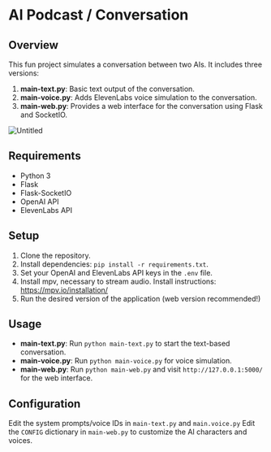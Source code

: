 # AI Podcast / Conversation

## Overview

This fun project simulates a conversation between two AIs. It includes three versions:

1. **main-text.py**: Basic text output of the conversation.
2. **main-voice.py**: Adds ElevenLabs voice simulation to the conversation.
3. **main-web.py**: Provides a web interface for the conversation using Flask and SocketIO.

![Untitled](https://cdn.discordapp.com/attachments/1058750255144906887/1206257755707547758/image.png?ex=65db5a14&is=65c8e514&hm=bb5d9e7b622dfcc5d5253851f878b7a90d2e93045b846610dd6226f1b1722a7c&)

## Requirements

- Python 3
- Flask
- Flask-SocketIO
- OpenAI API
- ElevenLabs API

## Setup

1. Clone the repository.
2. Install dependencies: `pip install -r requirements.txt`.
3. Set your OpenAI and ElevenLabs API keys in the `.env` file.
4. Install mpv, necessary to stream audio. Install instructions: https://mpv.io/installation/
5. Run the desired version of the application (web version recommended!)

## Usage

- **main-text.py**: Run `python main-text.py` to start the text-based conversation.
- **main-voice.py**: Run `python main-voice.py` for voice simulation.
- **main-web.py**: Run `python main-web.py` and visit `http://127.0.0.1:5000/` for the web interface.

## Configuration

Edit the system prompts/voice IDs in `main-text.py`  and `main.voice.py`
Edit the `CONFIG` dictionary in `main-web.py` to customize the AI characters and voices.
